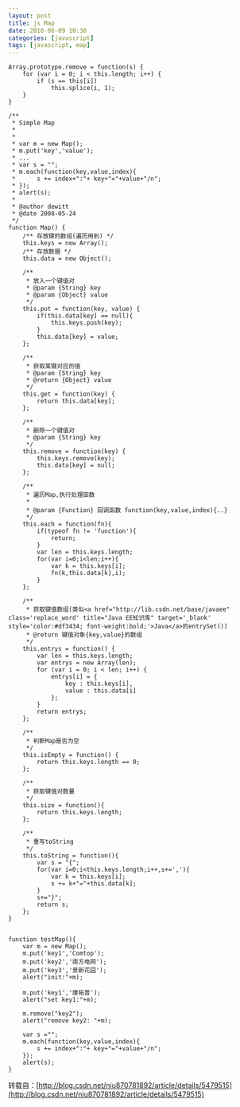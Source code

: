 ```yaml
---
layout: post
title: js Map
date: 2016-06-09 10:30
categories: [javascript]
tags: [javascript, map]
---
```

	Array.prototype.remove = function(s) {   
	    for (var i = 0; i < this.length; i++) {   
	        if (s == this[i])   
	            this.splice(i, 1);   
	    }   
	}   
	
	/**  
	 * Simple Map  
	 *   
	 *   
	 * var m = new Map();  
	 * m.put('key','value');  
	 * ...  
	 * var s = "";  
	 * m.each(function(key,value,index){  
	 *      s += index+":"+ key+"="+value+"/n";  
	 * });  
	 * alert(s);  
	 *   
	 * @author dewitt  
	 * @date 2008-05-24  
	 */  
	function Map() {   
	    /** 存放键的数组(遍历用到) */  
	    this.keys = new Array();   
	    /** 存放数据 */  
	    this.data = new Object();   
	
	    /**  
	     * 放入一个键值对  
	     * @param {String} key  
	     * @param {Object} value  
	     */  
	    this.put = function(key, value) {   
	        if(this.data[key] == null){   
	            this.keys.push(key);   
	        }   
	        this.data[key] = value;   
	    };   
	
	    /**  
	     * 获取某键对应的值  
	     * @param {String} key  
	     * @return {Object} value  
	     */  
	    this.get = function(key) {   
	        return this.data[key];   
	    };   
	
	    /**  
	     * 删除一个键值对  
	     * @param {String} key  
	     */  
	    this.remove = function(key) {   
	        this.keys.remove(key);   
	        this.data[key] = null;   
	    };   
	
	    /**  
	     * 遍历Map,执行处理函数  
	     *   
	     * @param {Function} 回调函数 function(key,value,index){..}  
	     */  
	    this.each = function(fn){   
	        if(typeof fn != 'function'){   
	            return;   
	        }   
	        var len = this.keys.length;   
	        for(var i=0;i<len;i++){   
	            var k = this.keys[i];   
	            fn(k,this.data[k],i);   
	        }   
	    };   
	
	    /**  
	     * 获取键值数组(类似<a href="http://lib.csdn.net/base/javaee" class='replace_word' title="Java EE知识库" target='_blank' style='color:#df3434; font-weight:bold;'>Java</a>的entrySet())  
	     * @return 键值对象{key,value}的数组  
	     */  
	    this.entrys = function() {   
	        var len = this.keys.length;   
	        var entrys = new Array(len);   
	        for (var i = 0; i < len; i++) {   
	            entrys[i] = {   
	                key : this.keys[i],   
	                value : this.data[i]   
	            };   
	        }   
	        return entrys;   
	    };   
	
	    /**  
	     * 判断Map是否为空  
	     */  
	    this.isEmpty = function() {   
	        return this.keys.length == 0;   
	    };   
	
	    /**  
	     * 获取键值对数量  
	     */  
	    this.size = function(){   
	        return this.keys.length;   
	    };   
	
	    /**  
	     * 重写toString   
	     */  
	    this.toString = function(){   
	        var s = "{";   
	        for(var i=0;i<this.keys.length;i++,s+=','){   
	            var k = this.keys[i];   
	            s += k+"="+this.data[k];   
	        }   
	        s+="}";   
	        return s;   
	    };   
	}   
	
	
	function testMap(){   
	    var m = new Map();   
	    m.put('key1','Comtop');   
	    m.put('key2','南方电网');   
	    m.put('key3','景新花园');   
	    alert("init:"+m);   
	
	    m.put('key1','康拓普');   
	    alert("set key1:"+m);   
	
	    m.remove("key2");   
	    alert("remove key2: "+m);   
	
	    var s ="";   
	    m.each(function(key,value,index){   
	        s += index+":"+ key+"="+value+"/n";   
	    });   
	    alert(s);   
	}  
	
转载自：[http://blog.csdn.net/niu870781892/article/details/5479515](http://blog.csdn.net/niu870781892/article/details/5479515)
